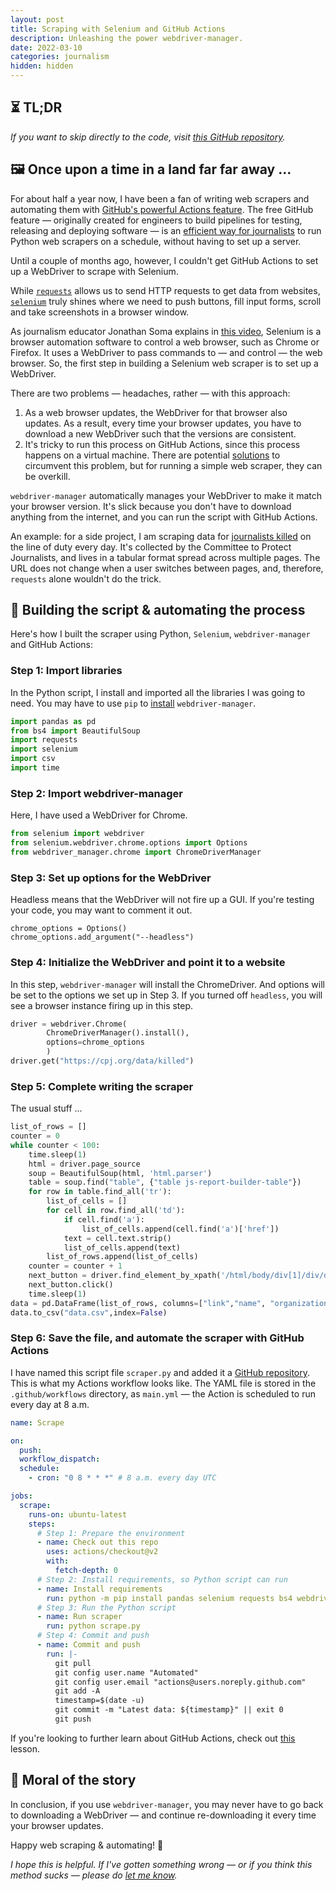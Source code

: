 ```yaml
---
layout: post
title: Scraping with Selenium and GitHub Actions
description: Unleashing the power webdriver-manager.
date: 2022-03-10
categories: journalism
hidden: hidden
---
```


## ⏳ TL;DR

_If you want to skip directly to the code, visit [this GitHub repository](https://github.com/aadittambe/selenium-scraper)._

## 🖼 Once upon a time in a land far far away ...

For about half a year now, I have been a fan of writing web scrapers and automating them with [GitHub's powerful Actions feature](https://github.com/features/actions). The free GitHub feature — originally created for engineers to build pipelines for testing, releasing and deploying software — is an [efficient way for journalists](https://palewi.re/docs/first-github-scraper/) to run Python web scrapers on a schedule, without having to set up a server.

Until a couple of months ago, however, I couldn't get GitHub Actions to set up a WebDriver to scrape with Selenium.

While [`requests`](https://docs.python-requests.org/en/latest/) allows us to send HTTP requests to get data from websites, [`selenium`](https://selenium-python.readthedocs.io/) truly shines where we need to push buttons, fill input forms, scroll and take screenshots in a browser window.

As journalism educator Jonathan Soma explains in [this video](https://www.youtube.com/watch?v=mAwL_0N1W9E&t), Selenium is a browser automation software to control a web browser, such as Chrome or Firefox. It uses a WebDriver to pass commands to — and control — the web browser. So, the first step in building a Selenium web scraper is to set up a WebDriver.

There are two problems — headaches, rather — with this approach:

1. As a web browser updates, the WebDriver for that browser also updates. As a result, every time your browser updates, you have to download a new WebDriver such that the versions are consistent.
1. It's tricky to run this process on GitHub Actions, since this process happens on a virtual machine. There are potential [solutions](https://www.blazemeter.com/blog/automated-testing-selenium-github-actions) to circumvent this problem, but for running a simple web scraper, they can be overkill.

`webdriver-manager` automatically manages your WebDriver to make it match your browser version. It's slick because you don't have to download anything from the internet, and you can run the script with GitHub Actions.

An example: for a side project, I am scraping data for [journalists killed](https://cpj.org/data/killed/?status=Killed&motiveConfirmed%5B%5D=Confirmed&type%5B%5D=Journalist&start_year=1992&end_year=2022&group_by=year) on the line of duty every day. It's collected by the Committee to Protect Journalists, and lives in a tabular format spread across multiple pages. The URL does not change when a user switches between pages, and, therefore, `requests` alone wouldn't do the trick.

## 💪 Building the script & automating the process

Here's how I built the scraper using Python, `Selenium`, `webdriver-manager` and GitHub Actions:

### Step 1: Import libraries

In the Python script, I install and imported all the libraries I was going to need. You may have to use `pip` to [install](https://pypi.org/project/webdriver-manager/) `webdriver-manager`.

```python
import pandas as pd
from bs4 import BeautifulSoup
import requests
import selenium
import csv
import time
```

### Step 2: Import webdriver-manager

Here, I have used a WebDriver for Chrome.

```python
from selenium import webdriver
from selenium.webdriver.chrome.options import Options
from webdriver_manager.chrome import ChromeDriverManager
```

### Step 3: Set up options for the WebDriver

Headless means that the WebDriver will not fire up a GUI. If you're testing your code, you may want to comment it out.

```
chrome_options = Options()
chrome_options.add_argument("--headless")
```

### Step 4: Initialize the WebDriver and point it to a website

In this step, `webdriver-manager` will install the ChromeDriver. And options will be set to the options we set up in Step 3. If you turned off `headless`, you will see a browser instance firing up in this step.

```python
driver = webdriver.Chrome(
        ChromeDriverManager().install(),
        options=chrome_options
        )
driver.get("https://cpj.org/data/killed")
```

### Step 5: Complete writing the scraper

The usual stuff ...

```python
list_of_rows = []
counter = 0
while counter < 100:
    time.sleep(1)
    html = driver.page_source
    soup = BeautifulSoup(html, 'html.parser')
    table = soup.find("table", {"table js-report-builder-table"})
    for row in table.find_all('tr'):
        list_of_cells = []
        for cell in row.find_all('td'):
            if cell.find('a'):
                list_of_cells.append(cell.find('a')['href'])
            text = cell.text.strip()
            list_of_cells.append(text)
        list_of_rows.append(list_of_cells)
    counter = counter + 1
    next_button = driver.find_element_by_xpath('/html/body/div[1]/div/div/div[2]/div/div[1]/div/nav/ul/li[8]/a')
    next_button.click()
    time.sleep(1)
data = pd.DataFrame(list_of_rows, columns=["link","name", "organization", "date", "location","killed","type_of_death", ""]).dropna().drop_duplicates()
data.to_csv("data.csv",index=False)
```

### Step 6: Save the file, and automate the scraper with GitHub Actions

I have named this script file `scraper.py` and added it a [GitHub repository](https://github.com/aadittambe/selenium-scraper). This is what my Actions workflow looks like. The YAML file is stored in the `.github/workflows` directory, as `main.yml` — the Action is scheduled to run every day at 8 a.m.

```yaml
name: Scrape

on:
  push:
  workflow_dispatch:
  schedule:
    - cron: "0 8 * * *" # 8 a.m. every day UTC

jobs:
  scrape:
    runs-on: ubuntu-latest
    steps:
      # Step 1: Prepare the environment
      - name: Check out this repo
        uses: actions/checkout@v2
        with:
          fetch-depth: 0
      # Step 2: Install requirements, so Python script can run
      - name: Install requirements
        run: python -m pip install pandas selenium requests bs4 webdriver-manager
      # Step 3: Run the Python script
      - name: Run scraper
        run: python scrape.py
      # Step 4: Commit and push
      - name: Commit and push
        run: |-
          git pull
          git config user.name "Automated"
          git config user.email "actions@users.noreply.github.com"
          git add -A
          timestamp=$(date -u)
          git commit -m "Latest data: ${timestamp}" || exit 0
          git push
```

If you're looking to further learn about GitHub Actions, check out [this](https://palewi.re/docs/first-github-scraper/index.html) lesson.

## 🧐 Moral of the story

In conclusion, if you use `webdriver-manager`, you may never have to go back to downloading a WebDriver — and continue re-downloading it every time your browser updates.

Happy web scraping & automating! 🤖

_I hope this is helpful. If I've gotten something wrong — or if you think this method sucks — please do [let me know](mailto:aadit.tambe@gmail.com)._
